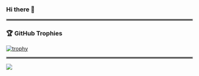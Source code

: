 ### Hi there 👋

<hr style="border:2px solid gray">

### 🏆 GitHub Trophies

[![trophy](https://github-profile-trophy.vercel.app/?username=Torresic&no-frame=true&theme=dark_lover)](https://github.com/Torresic/github-profile-trophy)

<hr style="border:2px solid gray">

![](https://komarev.com/ghpvc/?username=Torresic)
